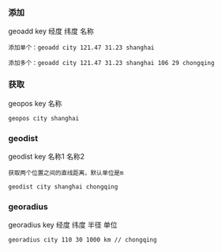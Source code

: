 ### 添加

geoadd key 经度 纬度 名称

    添加单个：geoadd city 121.47 31.23 shanghai

    添加多个：geoadd city 121.47 31.23 shanghai 106 29 chongqing

### 获取

geopos key 名称

    geopos city shanghai

### geodist

geodist key 名称1 名称2 

    获取两个位置之间的直线距离，默认单位是m

    geodist city shanghai chongqing

### georadius

georadius key 经度 纬度 半径  单位

    georadius city 110 30 1000 km // chongqing

